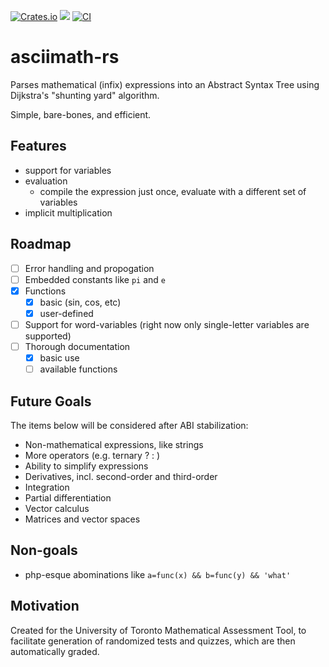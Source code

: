 
[![Crates.io](https://img.shields.io/crates/v/asciimath.svg)](https://crates.io/crates/asciimath)
[![](https://docs.rs/asciimath/badge.svg)](https://docs.rs/asciimath)
[![CI](https://circleci.com/gh/chmln/asciimath-rs.svg?style=svg)](https://circleci.com/gh/chmln/asciimath-rs)


# asciimath-rs

Parses mathematical (infix) expressions into an Abstract Syntax Tree using  Dijkstra's "shunting yard" algorithm. 

Simple, bare-bones, and efficient.

## Features

- support for variables 
- evaluation
  - compile the expression just once, evaluate with a different set of variables
- implicit multiplication


## Roadmap

- [ ] Error handling and propogation 
- [ ] Embedded constants like `pi` and `e`
- [x] Functions
  - [x] basic (sin, cos, etc)
  - [x] user-defined
- [ ] Support for word-variables (right now only single-letter variables are supported)
- [ ] Thorough documentation
  - [x] basic use
  - [ ] available functions

## Future Goals

The items below will be considered after ABI stabilization:

- Non-mathematical expressions, like strings
- More operators (e.g. ternary ? : )
- Ability to simplify expressions
- Derivatives, incl. second-order and third-order
- Integration
- Partial differentiation
- Vector calculus
- Matrices and vector spaces

## Non-goals

- php-esque abominations like `a=func(x) && b=func(y) && 'what'`

## Motivation

Created for the University of Toronto Mathematical Assessment Tool, to facilitate generation of randomized tests and quizzes, which are then automatically graded. 

